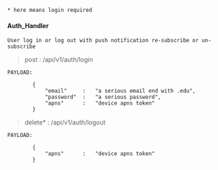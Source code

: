 ```* here means login required```

#### Auth_Handler

    User log in or log out with push notification re-subscribe or un-subscribe

> post : /api/v1/auth/login

```
PAYLOAD:

        {
            "email"     :   "a serious email end with .edu",
            "password"  :   "a serious password",
            "apns"      :   "device apns token"
        }
```

> delete* : /api/v1/auth/logout

```
PAYLOAD:

        {
            "apns"      :   "device apns token"
        }
```

